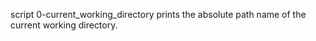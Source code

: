 script 0-current_working_directory
 prints the absolute path name of the current working directory.
